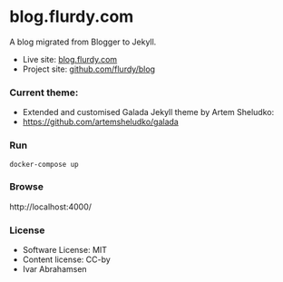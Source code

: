 # blog.flurdy.com

A blog migrated from Blogger to Jekyll.

* Live site: [blog.flurdy.com](https://blog.flurdy.com)
* Project site: [github.com/flurdy/blog](https://github.com/flurdy/blog)

### Current theme:
* Extended and customised Galada Jekyll theme by Artem Sheludko:
* https://github.com/artemsheludko/galada

### Run

```docker-compose up```

### Browse

http://localhost:4000/


### License
* Software License: MIT
* Content license: CC-by
* Ivar Abrahamsen
